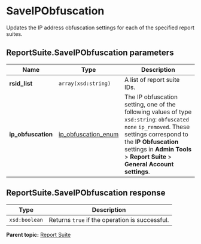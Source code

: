 # SaveIPObfuscation

Updates the IP address obfuscation settings for each of the specified report suites.

## ReportSuite.SaveIPObfuscation parameters

|Name|Type|Description|
|----|----|-----------|
|**rsid_list** |`array(xsd:string)` | A list of report suite IDs. |
|**ip_obfuscation** |[ip_obfuscation_enum](../../data_types/r_ip_obfuscation_enum.md#) | The IP obfuscation setting, one of the following values of type `xsd:string`: `obfuscated` `none` `ip_removed`. These settings correspond to the **IP Obfuscation** settings in **Admin Tools** > **Report Suite** > **General Account settings**.|

## ReportSuite.SaveIPObfuscation response

|Type|Description|
|----|-----------|
|`xsd:boolean` | Returns `true` if the operation is successful. |

**Parent topic:** [Report Suite](../../methods/report_suite/r_methods_reportsuite.md)

